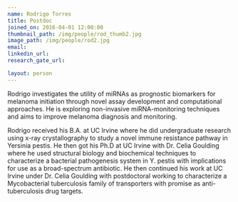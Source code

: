 ```yaml
---
name: Rodrigo Torres
title: Postdoc
joined_on: 2016-04-01 12:00:00
thumbnail_path: /img/people/rod_thumb2.jpg
image_path: /img/people/rod2.jpg
email: 
linkedin_url: 
research_gate_url: 

layout: person
---
```


Rodrigo investigates the utility of miRNAs as prognostic biomarkers for melanoma initiation through novel assay development and computational approaches. He is exploring non-invasive miRNA-monitoring techniques and aims to improve melanoma diagnosis and monitoring.

Rodrigo received his B.A. at UC Irvine where he did undergraduate research using x-ray crystallography to study a novel immune resistance pathway in Yersinia pestis. He then got his Ph.D at UC Irvine with Dr. Celia Goulding where he used structural biology and biochemical techniques to characterize a bacterial pathogenesis system in Y. pestis with implications for use as a broad-spectrum antibiotic. He then continued his work at UC Irvine under Dr. Celia Goulding with postdoctoral working to characterize a Mycobacterial tuberculosis family of transporters with promise as anti-tuberculosis drug targets.





